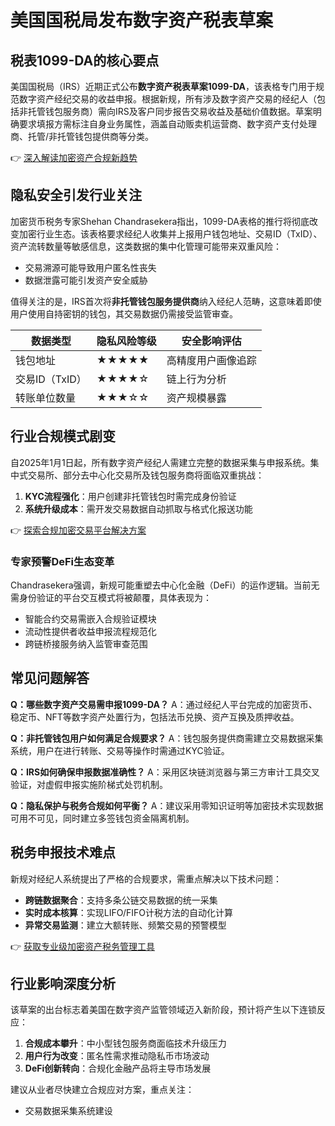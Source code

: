 # 美国国税局发布数字资产税表草案

## 税表1099-DA的核心要点
美国国税局（IRS）近期正式公布**数字资产税表草案1099-DA**，该表格专门用于规范数字资产经纪交易的收益申报。根据新规，所有涉及数字资产交易的经纪人（包括非托管钱包服务商）需向IRS及客户同步报告交易收益及基础价值数据。草案明确要求填报方需标注自身业务属性，涵盖自动贩卖机运营商、数字资产支付处理商、托管/非托管钱包提供商等分类。

👉 [深入解读加密资产合规新趋势](https://bit.ly/okx_welcome)

## 隐私安全引发行业关注
加密货币税务专家Shehan Chandrasekera指出，1099-DA表格的推行将彻底改变加密行业生态。该表格要求经纪人收集并上报用户钱包地址、交易ID（TxID）、资产流转数量等敏感信息，这类数据的集中化管理可能带来双重风险：
- 交易溯源可能导致用户匿名性丧失
- 数据泄露可能引发资产安全威胁

值得关注的是，IRS首次将**非托管钱包服务提供商**纳入经纪人范畴，这意味着即使用户使用自持密钥的钱包，其交易数据仍需接受监管审查。

| 数据类型       | 隐私风险等级 | 安全影响评估       |
|----------------|--------------|--------------------|
| 钱包地址       | ★★★★★       | 高精度用户画像追踪 |
| 交易ID（TxID） | ★★★★☆       | 链上行为分析       |
| 转账单位数量   | ★★★☆☆       | 资产规模暴露       |

## 行业合规模式剧变
自2025年1月1日起，所有数字资产经纪人需建立完整的数据采集与申报系统。集中式交易所、部分去中心化交易所及钱包服务商将面临双重挑战：
1. **KYC流程强化**：用户创建非托管钱包时需完成身份验证
2. **系统升级成本**：需开发交易数据自动抓取与格式化报送功能

👉 [探索合规加密交易平台解决方案](https://bit.ly/okx_welcome)

### 专家预警DeFi生态变革
Chandrasekera强调，新规可能重塑去中心化金融（DeFi）的运作逻辑。当前无需身份验证的平台交互模式将被颠覆，具体表现为：
- 智能合约交易需嵌入合规验证模块
- 流动性提供者收益申报流程规范化
- 跨链桥接服务纳入监管审查范围

## 常见问题解答

**Q：哪些数字资产交易需申报1099-DA？**
A：通过经纪人平台完成的加密货币、稳定币、NFT等数字资产处置行为，包括法币兑换、资产互换及质押收益。

**Q：非托管钱包用户如何满足合规要求？**
A：钱包服务提供商需建立交易数据采集系统，用户在进行转账、交易等操作时需通过KYC验证。

**Q：IRS如何确保申报数据准确性？**
A：采用区块链浏览器与第三方审计工具交叉验证，对虚假申报实施阶梯式处罚机制。

**Q：隐私保护与税务合规如何平衡？**
A：建议采用零知识证明等加密技术实现数据可用不可见，同时建立多签钱包资金隔离机制。

## 税务申报技术难点
新规对经纪人系统提出了严格的合规要求，需重点解决以下技术问题：
- **跨链数据聚合**：支持多条公链交易数据的统一采集
- **实时成本核算**：实现LIFO/FIFO计税方法的自动化计算
- **异常交易监测**：建立大额转账、频繁交易的预警模型

👉 [获取专业级加密资产税务管理工具](https://bit.ly/okx_welcome)

## 行业影响深度分析
该草案的出台标志着美国在数字资产监管领域迈入新阶段，预计将产生以下连锁反应：
1. **合规成本攀升**：中小型钱包服务商面临技术升级压力
2. **用户行为改变**：匿名性需求推动隐私币市场波动
3. **DeFi创新转向**：合规化金融产品将主导市场发展

建议从业者尽快建立合规应对方案，重点关注：
- 交易数据采集系统建设